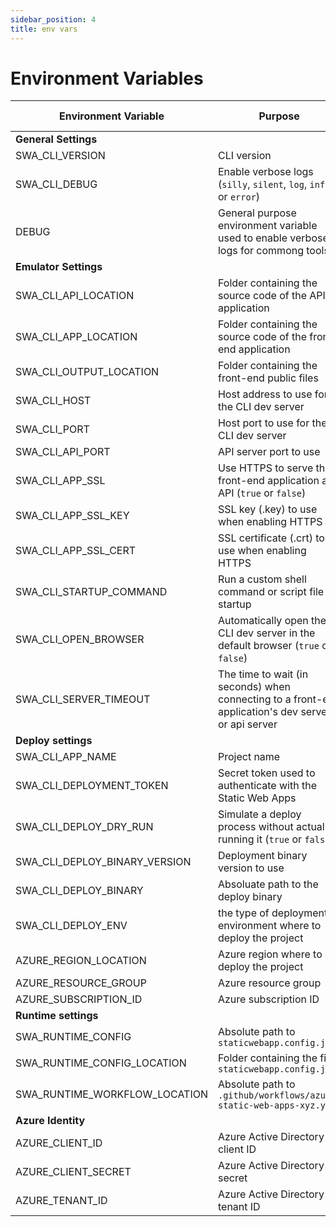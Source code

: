 ```yaml
---
sidebar_position: 4
title: env vars
---
```


# Environment Variables

| Environment Variable          | Purpose                                                                                             | Read Only? | Default Value |
| ----------------------------- | --------------------------------------------------------------------------------------------------- | ---------- | ------------- |
| **General Settings**          |                                                                                                     |            |               |
| SWA_CLI_VERSION               | CLI version                                                                                         | Yes        |               |
| SWA_CLI_DEBUG                 | Enable verbose logs (`silly`, `silent`, `log`, `info` or `error`)                                   |            | `log`         |
| DEBUG                         | General purpose environment variable used to enable verbose logs for commong tools                  |            |               |
| **Emulator Settings**         |                                                                                                     |            |               |
| SWA_CLI_API_LOCATION          | Folder containing the source code of the API application                                            |            | `./api`       |
| SWA_CLI_APP_LOCATION          | Folder containing the source code of the front-end application                                      |            | `./`          |
| SWA_CLI_OUTPUT_LOCATION       | Folder containing the front-end public files                                                        |            | `./`          |
| SWA_CLI_HOST                  | Host address to use for the CLI dev server                                                          |            | `localhost`   |
| SWA_CLI_PORT                  | Host port to use for the CLI dev server                                                             |            | `4280`        |
| SWA_CLI_API_PORT              | API server port to use                                                                              |            | `7071`        |
| SWA_CLI_APP_SSL               | Use HTTPS to serve the front-end application and API (`true` or `false`)                            |            | `false`       |
| SWA_CLI_APP_SSL_KEY           | SSL key (.key) to use when enabling HTTPS                                                           |            |               |
| SWA_CLI_APP_SSL_CERT          | SSL certificate (.crt) to use when enabling HTTPS                                                   |            |               |
| SWA_CLI_STARTUP_COMMAND       | Run a custom shell command or script file at startup                                                |            |               |
| SWA_CLI_OPEN_BROWSER          | Automatically open the CLI dev server in the default browser (`true` or `false`)                    |            | `false`       |
| SWA_CLI_SERVER_TIMEOUT        | The time to wait (in seconds) when connecting to a front-end application's dev server or api server |            | `60`          |
| **Deploy settings**           |                                                                                                     |            |               |
| SWA_CLI_APP_NAME              | Project name                                                                                        |            |               |
| SWA_CLI_DEPLOYMENT_TOKEN      | Secret token used to authenticate with the Static Web Apps                                          |            |               |
| SWA_CLI_DEPLOY_DRY_RUN        | Simulate a deploy process without actually running it (`true` or `false`)                           |            | `false`       |
| SWA_CLI_DEPLOY_BINARY_VERSION | Deployment binary version to use                                                                    |            | `stable`      |
| SWA_CLI_DEPLOY_BINARY         | Absoluate path to the deploy binary                                                                 | Yes        |               |
| SWA_CLI_DEPLOY_ENV            | the type of deployment environment where to deploy the project                                      |            | `preview`     |
| AZURE_REGION_LOCATION         | Azure region where to deploy the project                                                            |            | `West US 2`   |
| AZURE_RESOURCE_GROUP          | Azure resource group                                                                                |            |               |
| AZURE_SUBSCRIPTION_ID         | Azure subscription ID                                                                               |            |               |
| **Runtime settings**          |                                                                                                     |            |               |
| SWA_RUNTIME_CONFIG            | Absolute path to `staticwebapp.config.json`                                                         |            |               |
| SWA_RUNTIME_CONFIG_LOCATION   | Folder containing the file `staticwebapp.config.json`                                               |            |               |
| SWA_RUNTIME_WORKFLOW_LOCATION | Absolute path to `.github/workflows/azure-static-web-apps-xyz.yml`                                  | Yes        |               |
| **Azure Identity**            |                                                                                                     |            |               |
| AZURE_CLIENT_ID               | Azure Active Directory client ID                                                                    |            |               |
| AZURE_CLIENT_SECRET           | Azure Active Directory secret                                                                       |            |               |
| AZURE_TENANT_ID               | Azure Active Directory tenant ID                                                                    |            |               |
